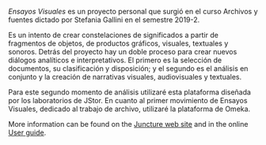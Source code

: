 *Ensayos Visuales*  es un proyecto personal que surgió en el curso Archivos y fuentes dictado por Stefania Gallini en el semestre 2019-2.

Es un intento de crear constelaciones de significados a partir de fragmentos de objetos, de productos gráficos, visuales, textuales y sonoros. Detrás del proyecto hay un doble proceso para crear nuevos diálogos analíticos e interpretativos. El primero es la selección de documentos, su clasificación y disposición; y el segundo es el análisis en conjunto y la creación de narrativas visuales, audiovisuales y textuales.
 
Para este segundo momento de análisis utilizaré esta plataforma diseñada por los laboratorios de JStor. 
En cuanto al primer movimiento de Ensayos Visuales, dedicado al trabajo de archivo, utilizaré la plataforma de Omeka.


More information can be found on the [Juncture web site](https://juncture-digital.org) and in the online [User guide](https://github.com/JSTOR-Labs/juncture/wiki).
